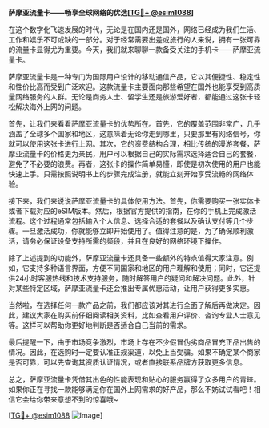 **萨摩亚流量卡——畅享全球网络的优选[[TG💪+ @esim1088](https://t.me/s/esim1088)]**

在这个数字化飞速发展的时代，无论是在国内还是国外，网络已经成为我们生活、工作和娱乐不可或缺的一部分。对于经常需要出差或旅行的人来说，拥有一张可靠的流量卡显得尤为重要。今天，我们就来聊聊一款备受关注的手机卡——萨摩亚流量卡。

萨摩亚流量卡是一种专门为国际用户设计的移动通信产品，它以其便捷性、稳定性和性价比高而受到广泛欢迎。这款流量卡主要面向那些希望在国外也能享受到高质量网络服务的人群。无论是商务人士、留学生还是旅游爱好者，都能通过这张卡轻松解决海外上网的问题。

首先，让我们来看看萨摩亚流量卡的优势所在。首先，它的覆盖范围非常广，几乎涵盖了全球多个国家和地区，这意味着无论你走到哪里，只要那里有网络信号，你就可以使用这张卡进行上网。其次，它的资费结构合理，相比传统的漫游套餐，萨摩亚流量卡的价格更为亲民，用户可以根据自己的实际需求选择适合自己的套餐，避免了不必要的浪费。再者，这张卡的操作简单易懂，即使是初次使用的用户也能快速上手。只需按照说明书上的步骤完成注册，就能立刻开始享受流畅的网络体验。

接下来，我们来说说萨摩亚流量卡的具体使用方法。首先，你需要购买一张实体卡或者下载对应的eSIM版本。然后，根据官方提供的指南，在你的手机上完成激活流程。这个过程通常包括输入个人信息、选择合适的套餐以及确认支付等几个步骤。一旦激活成功，你就能够立即开始使用了。值得注意的是，为了确保顺利激活，请务必保证设备支持所需的频段，并且在良好的网络环境下操作。

除了上述提到的功能外，萨摩亚流量卡还具备一些额外的特点值得大家注意。例如，它支持多种语言界面，方便不同国家和地区的用户理解和使用；同时，它还提供24小时客服热线和技术支持服务，随时解答用户的疑问和解决问题。此外，针对某些特定区域，萨摩亚流量卡还会推出专属优惠活动，让用户获得更多实惠。

当然啦，在选择任何一款产品之前，我们都应该对其进行全面了解后再做决定。因此，建议大家在购买前仔细阅读相关资料，比如查看用户评价、咨询专业人士意见等。这样可以帮助你更好地判断是否适合自己当前的需求。

最后提醒一下，由于市场竞争激烈，市场上存在不少假冒伪劣商品冒充正品出售的情况。因此，在选购时一定要认准正规渠道，以免上当受骗。如果不确定某个商家是否可靠，可以先查询其资质认证情况，或者直接联系品牌方获取更多信息。

总之，萨摩亚流量卡凭借其出色的性能表现和贴心的服务赢得了众多用户的青睐。如果你正在寻找一款能够满足你在国外上网需求的好产品，那么不妨试试看吧！相信它会给你带来意想不到的惊喜哦~

[[TG💪+ @esim1088](https://t.me/s/esim1088) ![Image](https://i.postimg.cc/4NQfJmqS/Snipaste-2025-05-13-00-14-12.png)]